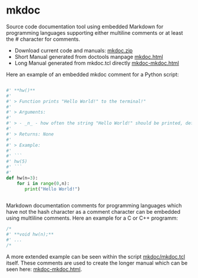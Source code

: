 # mkdoc

Source code documentation tool using embedded Markdown for programming
languages supporting either multiline comments or at least the # character for comments.


* Download current code and manuals:  [mkdoc.zip](https://downgit.github.io/#/home?url=https://github.com/mittelmark/mkdoc/tree/main/mkdoc)
* Short Manual generated from doctools manpage [mkdoc.html](http://htmlpreview.github.io/?https://github.com/mittelmark/mkdoc/blob/master/mkdoc/mkdoc.html)
* Long Manual generated from mkdoc.tcl directly [mkdoc-mkdoc.html](http://htmlpreview.github.io/?https://github.com/mittelmark/mkdoc/blob/master/mkdoc/mkdoc-mkdoc.html)

Here an example of an embedded mkdoc comment for a Python script:

```python

#' **hw()**
#'  
#' > Function prints "Hello World!" to the terminal!"
#'  
#' > Arguments: 
#'  
#' > - _n_ - how often the string "Hello World!" should be printed, default: 3 
#'  
#' > Returns: None
#'  
#' > Example:
#'  
#' ```
#' hw(5)
#' ```
#'   
def hw(n=3):
    for i in range(0,n):  
       print("Hello World!")
    
```

Markdown documentation comments for programming languages which have not the hash character as a comment character can be embedded using multliline comments. Here an example for a C or C++ programm:

```c
/*
#' **void hw(n);**
#' ...
/*
```   
A more extended example can be seen within the script
[mkdoc/mkdoc.tcl](https://github.com/mittelmark/mkdoc/blob/main/mkdoc/mkdoc.tcl)
itself. These comments are used to create the longer manual which can be seen here: [mkdoc-mkdoc.html](http://htmlpreview.github.io/?https://github.com/mittelmark/mkdoc/blob/master/mkdoc/mkdoc-mkdoc.html).


  
